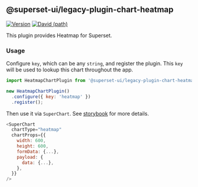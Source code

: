 ## @superset-ui/legacy-plugin-chart-heatmap

[![Version](https://img.shields.io/npm/v/@superset-ui/legacy-plugin-chart-heatmap.svg?style=flat-square)](https://img.shields.io/npm/v/@superset-ui/legacy-plugin-chart-heatmap.svg?style=flat-square)
[![David (path)](https://img.shields.io/david/apache-superset/superset-ui-plugins.svg?path=packages%2Fsuperset-ui-legacy-plugin-chart-heatmap&style=flat-square)](https://david-dm.org/apache-superset/superset-ui-plugins?path=packages/superset-ui-legacy-plugin-chart-heatmap)

This plugin provides Heatmap for Superset.

### Usage

Configure `key`, which can be any `string`, and register the plugin. This `key` will be used to lookup this chart throughout the app.

```js
import HeatmapChartPlugin from '@superset-ui/legacy-plugin-chart-heatmap';

new HeatmapChartPlugin()
  .configure({ key: 'heatmap' })
  .register();
```

Then use it via `SuperChart`. See [storybook](https://apache-superset.github.io/superset-ui-legacy/?selectedKind=plugin-chart-heatmap) for more details.

```js
<SuperChart
  chartType="heatmap"
  chartProps={{
    width: 600,
    height: 600,
    formData: {...},
    payload: {
      data: {...},
    },
  }}
/>
```